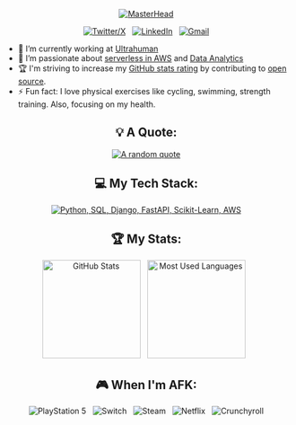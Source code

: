 <div align="center">
  
[![MasterHead](https://media4.giphy.com/media/v1.Y2lkPTc5MGI3NjExNXEwOXltMWV0NzgxcG45NXBpYXQzZ3E3NTBzdmdhc3g2MWMzcjllcyZlcD12MV9pbnRlcm5hbF9naWZfYnlfaWQmY3Q9Zw/3o7TKSx0g7RqRniGFG/giphy.gif)](https://github.com/anujhsrsaini/)

[![Twitter/X](https://skillicons.dev/icons?i=instagram)](https://www.instagram.com/data_buoy/?hl=en) &nbsp;
[![LinkedIn](https://skillicons.dev/icons?i=linkedin)](https://www.linkedin.com/in/anuj-saini-7230a0257/) &nbsp;
[![Gmail](https://skillicons.dev/icons?i=gmail)](mailto:anujharsaini@gmail.com?subject=Hello%20Anuj,%20From%20Github)

</div>

- 🔭 I’m currently working at [Ultrahuman](https://www.linkedin.com/company/ultrahumanhq/)
- 🌱 I’m passionate about [serverless in AWS](https://aws.amazon.com/serverless/) and [Data Analytics](https://careerfoundry.com/en/blog/data-analytics/what-is-data-analytics/)
- 🏆 I'm striving to increase my [GitHub stats rating](#🏆-my-stats) by contributing to [open source](https://opensource.com/resources/what-open-source).
- ⚡ Fun fact: I love physical exercises like cycling, swimming, strength training. Also, focusing on my health.


<div align="center">

## 💡 A Quote:

[![A random quote](https://quotes-github-readme.vercel.app/api?type=horizontal&theme=dark)](https://github.com/piyushsuthar/github-readme-quotes)

## 💻 My Tech Stack:

[![Python, SQL, Django, FastAPI, Scikit-Learn, AWS](https://skillicons.dev/icons?i=python,mysql,django,fastapi,scikitlearn,aws)](https://skillicons.dev)


## 🏆 My Stats:

<p>
    <img height=175 alt="GitHub Stats" src="https://github-readme-stats.vercel.app/api?username=anujhsrsaini&show_icons=true&count_private=true&theme=dark" />&nbsp;&nbsp;
    <img height=175 alt="Most Used Languages" src="https://github-readme-stats.vercel.app/api/top-langs/?username=anujhsrsaini&layout=compact&theme=dark" />&nbsp;&nbsp;
</p>


## 🎮 When I'm AFK:

![PlayStation 5](https://img.shields.io/badge/Playstation%205-003791?style=for-the-badge&logo=playstation-5&logoColor=white) &nbsp;
![Switch](https://img.shields.io/badge/Switch-E60012?style=for-the-badge&logo=nintendo-switch&logoColor=white) &nbsp;
![Steam](https://img.shields.io/badge/steam-%23000000.svg?style=for-the-badge&logo=steam&logoColor=white) &nbsp;
![Netflix](https://img.shields.io/badge/Netflix-E50914?style=for-the-badge&logo=netflix&logoColor=white) &nbsp;
![Crunchyroll](https://img.shields.io/badge/Crunchyroll-F47521?style=for-the-badge&logo=crunchyroll&logoColor=white)

</div>
